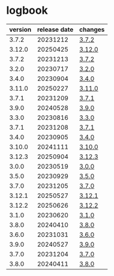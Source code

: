 # logbook	


|version|release date|changes|
|---|---|---|
|3.7.2|20231212|[3.7.2](./3.7.2-20231212.md)|
|3.12.0|20250425|[3.12.0](./3.12.0-20250425.md)|
|3.7.2|20231213|[3.7.2](./3.7.2-20231213.md)|
|3.2.0|20230717|[3.2.0](./3.2.0-20230717.md)|
|3.4.0|20230904|[3.4.0](./3.4.0-20230904.md)|
|3.11.0|20250227|[3.11.0](./3.11.0-20250227.md)|
|3.7.1|20231209|[3.7.1](./3.7.1-20231209.md)|
|3.9.0|20240528|[3.9.0](./3.9.0-20240528.md)|
|3.3.0|20230816|[3.3.0](./3.3.0-20230816.md)|
|3.7.1|20231208|[3.7.1](./3.7.1-20231208.md)|
|3.4.0|20230905|[3.4.0](./3.4.0-20230905.md)|
|3.10.0|20241111|[3.10.0](./3.10.0-20241111.md)|
|3.12.3|20250904|[3.12.3](./3.12.3-20250904.md)|
|3.0.0|20230519|[3.0.0](./3.0.0-20230519.md)|
|3.5.0|20230929|[3.5.0](./3.5.0-20230929.md)|
|3.7.0|20231205|[3.7.0](./3.7.0-20231205.md)|
|3.12.1|20250527|[3.12.1](./3.12.1-20250527.md)|
|3.12.2|20250626|[3.12.2](./3.12.2-20250626.md)|
|3.1.0|20230620|[3.1.0](./3.1.0-20230620.md)|
|3.8.0|20240410|[3.8.0](./3.8.0-20240410.md)|
|3.6.0|20231031|[3.6.0](./3.6.0-20231031.md)|
|3.9.0|20240527|[3.9.0](./3.9.0-20240527.md)|
|3.7.0|20231204|[3.7.0](./3.7.0-20231204.md)|
|3.8.0|20240411|[3.8.0](./3.8.0-20240411.md)|
